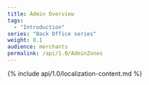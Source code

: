 ```yaml
---
title: Admin Overview
tags:
  - "Introduction"
series: "Back Office series"
weight: 0.1
audience: merchants
permalink: /api/1.0/AdminZones
---
```

{% include api/1.0/localization-content.md %}
